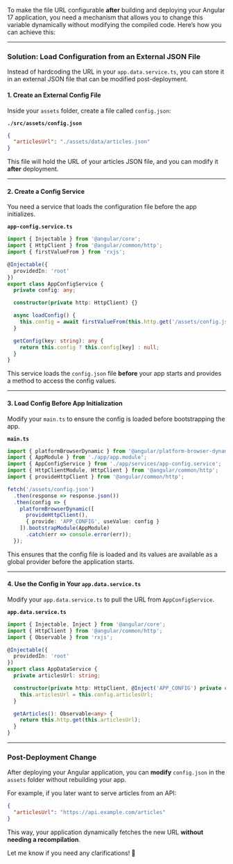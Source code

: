 To make the file URL configurable **after** building and deploying your Angular 17 application, you need a mechanism that allows you to change this variable dynamically without modifying the compiled code. Here’s how you can achieve this:

---

### **Solution: Load Configuration from an External JSON File**
Instead of hardcoding the URL in your `app.data.service.ts`, you can store it in an external JSON file that can be modified post-deployment.

#### **1. Create an External Config File**
Inside your `assets` folder, create a file called `config.json`:

**`./src/assets/config.json`**
```json
{
  "articlesUrl": "./assets/data/articles.json"
}
```
This file will hold the URL of your articles JSON file, and you can modify it **after** deployment.

---

#### **2. Create a Config Service**
You need a service that loads the configuration file before the app initializes.

**`app-config.service.ts`**
```typescript
import { Injectable } from '@angular/core';
import { HttpClient } from '@angular/common/http';
import { firstValueFrom } from 'rxjs';

@Injectable({
  providedIn: 'root'
})
export class AppConfigService {
  private config: any;

  constructor(private http: HttpClient) {}

  async loadConfig() {
    this.config = await firstValueFrom(this.http.get('/assets/config.json'));
  }

  getConfig(key: string): any {
    return this.config ? this.config[key] : null;
  }
}
```
This service loads the `config.json` file **before** your app starts and provides a method to access the config values.

---

#### **3. Load Config Before App Initialization**
Modify your `main.ts` to ensure the config is loaded before bootstrapping the app.

**`main.ts`**
```typescript
import { platformBrowserDynamic } from '@angular/platform-browser-dynamic';
import { AppModule } from './app/app.module';
import { AppConfigService } from './app/services/app-config.service';
import { HttpClientModule, HttpClient } from '@angular/common/http';
import { provideHttpClient } from '@angular/common/http';

fetch('/assets/config.json')
  .then(response => response.json())
  .then(config => {
    platformBrowserDynamic([
      provideHttpClient(),
      { provide: 'APP_CONFIG', useValue: config }
    ]).bootstrapModule(AppModule)
      .catch(err => console.error(err));
  });
```

This ensures that the config file is loaded and its values are available as a global provider before the application starts.

---

#### **4. Use the Config in Your `app.data.service.ts`**
Modify your `app.data.service.ts` to pull the URL from `AppConfigService`.

**`app.data.service.ts`**
```typescript
import { Injectable, Inject } from '@angular/core';
import { HttpClient } from '@angular/common/http';
import { Observable } from 'rxjs';

@Injectable({
  providedIn: 'root'
})
export class AppDataService {
  private articlesUrl: string;

  constructor(private http: HttpClient, @Inject('APP_CONFIG') private config: any) {
    this.articlesUrl = this.config.articlesUrl;
  }

  getArticles(): Observable<any> {
    return this.http.get(this.articlesUrl);
  }
}
```

---

### **Post-Deployment Change**
After deploying your Angular application, you can **modify** `config.json` in the `assets` folder without rebuilding your app.

For example, if you later want to serve articles from an API:
```json
{
  "articlesUrl": "https://api.example.com/articles"
}
```

This way, your application dynamically fetches the new URL **without needing a recompilation**.

Let me know if you need any clarifications! 🚀
